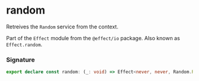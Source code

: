 # random

Retreives the `Random` service from the context.

Part of the `Effect` module from the `@effect/io` package. Also known as `Effect.random`.

### Signature

```typescript
export declare const random: (_: void) => Effect<never, never, Random.Random>
```
